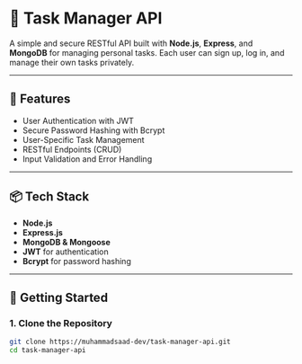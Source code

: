 # 📝 Task Manager API

A simple and secure RESTful API built with **Node.js**, **Express**, and **MongoDB** for managing personal tasks. Each user can sign up, log in, and manage their own tasks privately.

---

## 🔐 Features

- User Authentication with JWT
- Secure Password Hashing with Bcrypt
- User-Specific Task Management
- RESTful Endpoints (CRUD)
- Input Validation and Error Handling

---

## 📦 Tech Stack

- **Node.js**
- **Express.js**
- **MongoDB & Mongoose**
- **JWT** for authentication
- **Bcrypt** for password hashing

---

## 🚀 Getting Started

### 1. Clone the Repository

```bash
git clone https://muhammadsaad-dev/task-manager-api.git
cd task-manager-api
```
